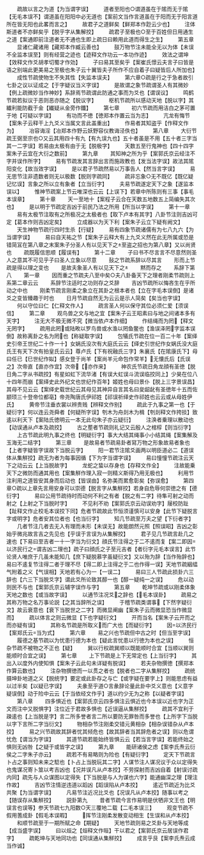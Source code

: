 <!-- { "loadSidebar": true } -->
　　疏故以言之为道【为当谓字误】
　　道者至阳也○谓道虽在于隂而无于隂【无毛本误不】谓道虽在阳阳中必无道也【案前文当作言道虽在于阳而无于阳言道所在皆无阳也此畧而言之】
　　故君子之道鲜矣【鲜郑本作尟云少也】
　　注体斯道者不亦鲜矣乎【脱乎字从集解挍】
　　疏君子至极也○至于百姓但日用通生之道【案通即前注道者无不通也生即上疏日曰赖用此道而得生之生】
　　第五章
　　显诸仁藏诸用【藏郑本作臧云善也】
　　鼓万物节注未能全无以为体【未误不全监本误至】则有经营之迹也【迹释文作功云一本功作迹】
　　效法之谓坤【效释文作爻胡孝切蜀才作効】
　　子曰易其至矣乎【案崔氏憬云夫言子曰皆是语之别端此更美易之至极也朱子云十翼皆夫子所作不应自着子曰疑皆后人所加也】
　　成性节疏使物生不失其性【失监本误夫】
　　第六章○疏是行之于急者故引七卦之议以证成之【于字疑议当义字误】
　　是故谓之象节疏谓圣人有其微妙【例上疏微妙当作神妙】系辞焉节疏谓此防通之事而为爻也【谓误议】
　　鸣鹤节疏若拟议于恶则恶亦随之【脱议字】
　　枢机节疏所以感动天地【脱以字】其纎利能防截于金【纎疑从金旁作鑯】
　　第七章
　　初六节疏而用洁白之茅可置于地【可疑以字误】
　　有功而不徳【徳郑本作置云当为志】
　　亢龙有悔节【案朱子云释干上九爻义当属文言此盖重出】
　　作易者其知盗乎【作释文作为】
　　冶容诲淫【冶郑本作野云妖野容仪教诲泾佚也】
　　第八章
　　大衍节疏王弼至宗也○又云其用四十有九【有九误九也】五十者虽是不用【五十者三字当其一二字误】若易由太极有由于无【脱极字】
　　天数五至行鬼神也【四十四字案朱子云宜在大衍之数前】
　　第九章
　　其知神之所为乎【案郭氏京云经注不字并误作所字】
　　易有节疏发其言辞出言而施政教也【发当法字误】故法其隂阳变化【故当效字误】
　　是以君子节疏然易以万事告人【然当言字误】
　　易无思节注非遗数者则无以极数【脱则字疏同】
　　疏非忘象○无不既亿【既亿疑记忆误】言象之所以立有象者【立当衍字】
　　夫易节疏遂定天下之象【遂监本误以】
　　惟神节疏案上节云唯深也云云【上误下】若章中所陈则有三事【事毛本误章】
　　第十章
　　天一至地十【案程子云合在天数五地数五上简编失其次也】
　　是以明于节疏定吉凶于前民乃法之所用【所当以字误】
　　第十一章
　　易有太极节注取有之所极况之太极者也【取下卢本有其字】八卦节注则吉凶可定【葛本作则吉凶定矣】
　　立成器以为天下利【案朱子云立下疑有阙文】
　　天生神物节疏行四时生杀【行疑】
　　易有四象节疏诸儒有为七八九六【为当谓字误】
　　易曰自天祐之节【案朱子云释大有上九爻义然在此无所属或恐是错简冝在第八章之末案朱子分圣人有以见天下之至盗之招也为第八章】又以尚贤也
　　疏既履信思顺【履误有】
　　第十二章
　　子曰书不尽言言不尽意然则圣人之意其不可见乎子曰圣人立象以尽意
　　鼔之节疏系辞以尽其言
　　形而上节疏是得以理之变也
　　是故夫象圣人有以见天下之
　　黙而存之
　　系辞下第八
　　第一章
　　因而重之节疏夫八至中矣○夫八卦备天下之理者刚柔节疏则上系第二章云云
　　系辞节注适时之功则存之爻辞
　　吉凶节疏所以悔吝生在乎所动之中也
　　刚柔节疏言刚柔之象立在其卦之根本者也【立在字毛本误倒】是诸爻之变皆臻趣于时也
　　日月节疏自然无为云云是示人简矣【矣当也字误】
　　何以守位曰仁【仁释文作人】
　　疏言圣人何以保守其位必须仁爱【须误信】
　　第二章
　　观鸟兽之文与地之宜【案朱子云王昭素曰与地之间诸本多有天字】
　　注无大不极无微不究【微当依卢本作细】
　　作结绳而为罔【释文无罔字】
　　疏用此罔或陆畋以罗鸟兽或水渔以罔鱼鳖也【渔误泽罔字监本误倒】故称离卦之名为罔也【称疑取字误】
　　包犠氏节疏在位一百二十年【案绎史引帝王世纪二十作一十】女娲氏没次有大庭氏云云【绎史引世纪作女娲氏没大庭氏王有天下次有拍皇氏云云】尊卢氏【下有祝融氏三字】朱襄氏【在隂康氏下】母曰任已【巳世纪作姒】感女登于尚羊【案尚羊元命包作常羊】无懐氏后【氏误之】次帝直【直亦作宜】次帝【亦作来】
　　神农氏节疏日角龙顔有圣徳【脱日角二字从书疏挍】有星如虹下流华渚【有误大虹误斗流误临挍同上】少昊在位八十四年而崩【案绎史此外纪文也世纪作百年】姬姓也母曰景仆【脱上三字景误昌】其母不见云云【案绎史载世纪云其母见其神异自言其名曰夋龆龀有圣徳年十五而佐颛顼三十登帝位都亳】帝尧陶唐氏伊祁姓【祁误祈绎史作祁姓也云云或从母姓伊氏】
　　黄帝节注垂衣裳以辨贵贱【辨释文作别】
　　疏此于九事之第一也【于疑衍字】何以连云尧舜者【何疑所字误】刳木为舟剡木为楫【刳剡释文作挎掞】致逺以利天下【案陆氏徳明云一本无此句朱子亦云疑衍】
　　注涣者乗理以散动也【动误通从卢本及疏挍】
　　古之塟者节疏则礼记又云殷人之棺椁【则当衍字】
　　上古节疏此明九事之终也【明疑衍字】事大大结其绳事小小结其绳【案集解及玉海无二结字】
　　第三章
　　是故易者节疏易卦者冩万物之形象故易者象也【上者字疑皆字误故下当脱云字】
　　阳一君节注隂爻画两以明臣道必二【道误体从集觧挍】疏无为者为每事因循【下为字当谓字误】
　　易曰憧憧节疏注云天下之动云云【上当脱故字】
　　龙蛇之蛰以存身也【存释文作全】
　　注故能乗天下之微防而通其用也【案集觧作理入寂一则精义斯得乃用无极也】
　　利用节注利用之道皆安其身而后动也【皆误由】名弥美而累愈彰矣【弥误愈】
　　第四章○疏以上章先言用安身可以崇德【脱言字从集觧挍】若身自危辱何崇徳之有【德衍字】
　　易曰公用节疏待时而动何不利之有者【脱之有二字】待隼可射之动而射之【上射之下当脱时字】
　　不见利不劝【案郭氏京云动误劝字】屦校防趾【趾释文作止校毛本误挍下同】危者节疏故此节恒须谨慎可以安身【此节下疑脱言字或明字】危者安其位者也【也当衍字】
　　知几节疏至万夫之望【下衍者字】
　　几者节注几者去无入有理而未形【未误无】故能朗然元照【照误昭】吉凶之彰始乎微兆故言吉之先见也【乎误于言误为从集解挍】
　　君子见几节疏言赴几之速也【下易曰至吉者一十一字当为衍文】顔氏节注得之于二不逺而复【案二即因以济民行之谓吉凶二理也】疏子曰顔氏之子至元吉者【者衍字元毛本误言】此节论贤人唯庶于几虽未能知几【庶下疑脱慕字虽疑衍文】又以殆为辞【当作殆辞也】易曰不逺复节注得二者于理不尽【得二即上注得之于二也作得一误】天地节疏絪緼气附着之义【气误相】天地若有心为一【一误二】
　　易曰三人节疏此损卦六三辞也【六三下当脱爻字】谓此爻所论致其醇一也【醇一疑纯一之误】
　　危以动则民不与也【案郭氏京云辅字误作与字】
　　第五章
　　乾坤节疏或以刚柔体象天地之数也【或当故字误】
　　以通节注况爻之辞也【毛本误卦】
　　疏易之其称万物之名万事论説【之其当辞所之误】
　　于稽节疏类谓事【下然字疑衍文】故云衰意也【衰下当脱世之二字】而微显阐幽【案朱子云而微显恐当作微显而】
　　疏以体言之则云微显【下也字疑衍文】
　　开而当名【案朱子云开而之而亦疑有误】
　　其称名节疏是所取义而广大也【而疑衍字】
　　因以济民行【案郑氏云当为式】
　　第六章
　　易之兴也节疏但中古之时【但当至字误】
　　履德之基节疏以为忧患行德为本也【疑此言忧患以行徳为本也之误】
　　恒杂节疏不被物之不正也【疑】
　　巽以行权疏巽顺以既能顺时合宜【当顺以巽则能顺时合宜之误】
　　第七章
　　上下节疏是上下无常定也【上当衍字】
　　其出入以度外内使知惧【案朱子云此句未详疑有脱误】
　　若夫杂物撰徳【撰郑本作算云数也】
　　注杂物撰徳而一以贯之者也【脱者也二字从集觧挍】
　　疏统摄坤卦地道之义【脱统字】要定或此卦存之与亡【或字疑在要字上】则能思虑有益以过半矣【以疑已字误】
　　夫彖至乎道○言彖辞论量此卦中爻义意也【义意字疑误倒】动于险中云云【于当依经文作乎】道以约少无为之称【以疑者字误】
　　第八章
　　四多惧近也【案郭氏京云四多惧注云惧近也今本误以近也字为正文而注中又脱惧字】注位近于君故多惧也【近误逼从集觧挍】
　　疏其不宜利于疎逺也【上当脱是字】言二所多誉者言二所以要防无罪咎而多誉也【上所字下当脱以字下言所二字当衍文】
　　物相杂节注刚柔交错元黄相杂【相杂误错杂从卢本挍】
　　易之兴节疏故其辞者忧其倾危也【故其辞者当其辞危者之误】则以危谓忧危【谓当为字误】
　　其道节疏若能始终皆惧云云【若当言字误】若能终始之惧则无凶咎【之疑于或皆字之误】
　　第九章
　　能研诸侯之虑【案李氏焘云衍侯之二字朱子亦云】
　　疏若不有易略则为险也【有疑衍字】
　　定天下节疏言卜占之事则知未来之騐也【卜占上当脱玩其二字】人谋节注人谋况议于众以定得失也鬼谋况寄卜筮以考吉凶也【况并误凡从卢本挍】不劳探射而吉凶自着【射误讨疏内同】疏先与人众谋图以定得失【下当脱是与人为谋也六字】能通幽深之理【理注作故】
　　吉凶节注情逆违道以蹈凶【蹈误陷从卢本挍】
　　逺近节疏近为比爻共聚【为当谓字误】
　　凡易节注近况比爻也【况误凡从卢本挍】随事以考之【随误存从集觧挍】
　　説卦第九
　　昔者节疏今言作易明是伏牺非文王也【明误言也误等】参天节疏七九阳数○天三覆地二载【二毛本误三】
　　观变节疏不假用蓍成卦【假毛本误暇】
　　挥节注刚柔发散变动相生【生误和从卢本挍】
　　和顺节疏至于一期所赋之命【期疑】
　　天地节疏则易之爻卦与天地等成【成当盛字误】
　　曰以烜之【烜释文作晅】干以君之【案郭氏京云居误作君字】
　　疏乾坤与天地同功也【同误通从集觧挍】
　　成言乎艮【案李氏焘云成当作诚】
